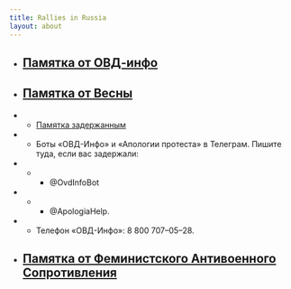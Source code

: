 ```yaml
---
title: Rallies in Russia
layout: about
---
```

* ## [Памятка от ОВД-инфо](https://ovd.legal/instruction/police)
* ## [Памятка от Весны](https://telegra.ph/Pamyatka-protestuyushchego-03-06)
* * [Памятка задержанным](ovd.legal/instruction/police)
* * Боты «ОВД-Инфо» и «Апологии протеста» в Телеграм. Пишите туда, если вас задержали:
* * * @OvdInfoBot
* * * @ApologiaHelp.
* * Телефон «ОВД-Инфо»: 8 800 707–05–28.
* ## [Памятка от Феминистского Антивоенного Сопротивления](https://t.me/femagainstwar/5048)


